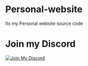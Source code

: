 # Personal-website
Its my Personal website source code 


# Join my Discord
[![Join  My Discord ](https://discordapp.com/api/guilds/695742873588465734/widget.png?style=banner4)](https://discord.gg/yx2v7enzPd
)
